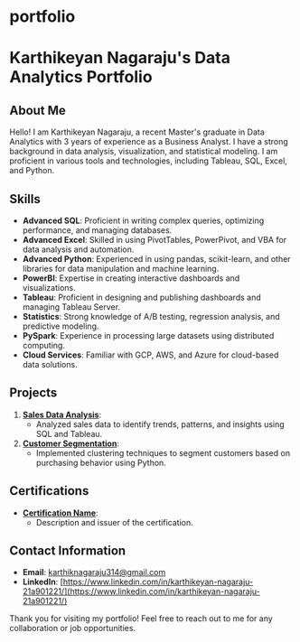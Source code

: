 # portfolio
# Karthikeyan Nagaraju's Data Analytics Portfolio

## About Me
Hello! I am Karthikeyan Nagaraju, a recent Master's graduate in Data Analytics with 3 years of experience as a Business Analyst. I have a strong background in data analysis, visualization, and statistical modeling. I am proficient in various tools and technologies, including Tableau, SQL, Excel, and Python.

## Skills
- **Advanced SQL**: Proficient in writing complex queries, optimizing performance, and managing databases.
- **Advanced Excel**: Skilled in using PivotTables, PowerPivot, and VBA for data analysis and automation.
- **Advanced Python**: Experienced in using pandas, scikit-learn, and other libraries for data manipulation and machine learning.
- **PowerBI**: Expertise in creating interactive dashboards and visualizations.
- **Tableau**: Proficient in designing and publishing dashboards and managing Tableau Server.
- **Statistics**: Strong knowledge of A/B testing, regression analysis, and predictive modeling.
- **PySpark**: Experience in processing large datasets using distributed computing.
- **Cloud Services**: Familiar with GCP, AWS, and Azure for cloud-based data solutions.

## Projects
1. **[Sales Data Analysis](projects/sales-data-analysis/README.md)**:
   - Analyzed sales data to identify trends, patterns, and insights using SQL and Tableau.
2. **[Customer Segmentation](projects/customer-segmentation/README.md)**:
   - Implemented clustering techniques to segment customers based on purchasing behavior using Python.

## Certifications
- **[Certification Name](certifications/README.md)**:
  - Description and issuer of the certification.

## Contact Information
- **Email**: karthiknagaraju314@gmail.com
- **LinkedIn**: [https://www.linkedin.com/in/karthikeyan-nagaraju-21a901221/](https://www.linkedin.com/in/karthikeyan-nagaraju-21a901221/)

Thank you for visiting my portfolio! Feel free to reach out to me for any collaboration or job opportunities.
